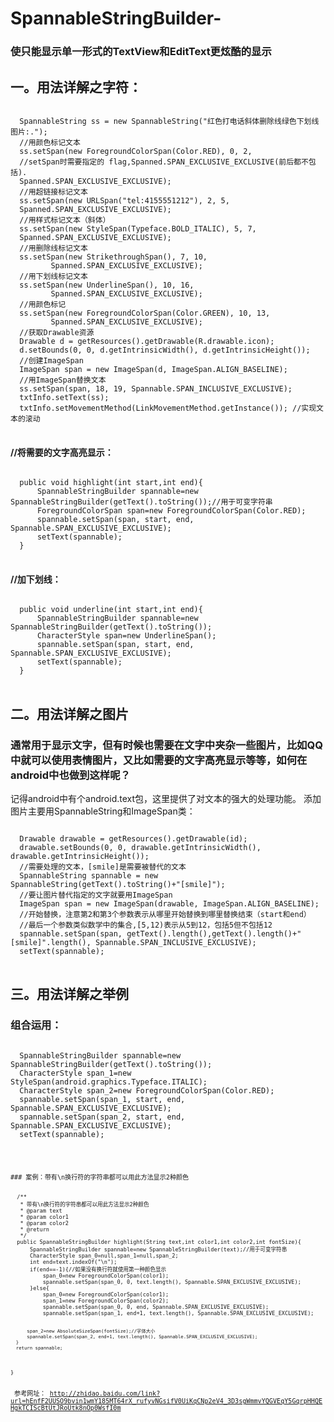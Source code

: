 # SpannableStringBuilder-
### 使只能显示单一形式的TextView和EditText更炫酷的显示
## 一。用法详解之字符：
<pre>
<code>
  SpannableString ss = new SpannableString("红色打电话斜体删除线绿色下划线图片:."); 
  //用颜色标记文本
  ss.setSpan(new ForegroundColorSpan(Color.RED), 0, 2,  
  //setSpan时需要指定的 flag,Spanned.SPAN_EXCLUSIVE_EXCLUSIVE(前后都不包括).
  Spanned.SPAN_EXCLUSIVE_EXCLUSIVE);
  //用超链接标记文本
  ss.setSpan(new URLSpan("tel:4155551212"), 2, 5,  
  Spanned.SPAN_EXCLUSIVE_EXCLUSIVE);
  //用样式标记文本（斜体）
  ss.setSpan(new StyleSpan(Typeface.BOLD_ITALIC), 5, 7,  
  Spanned.SPAN_EXCLUSIVE_EXCLUSIVE);
  //用删除线标记文本
  ss.setSpan(new StrikethroughSpan(), 7, 10,  
         Spanned.SPAN_EXCLUSIVE_EXCLUSIVE);
  //用下划线标记文本
  ss.setSpan(new UnderlineSpan(), 10, 16,  
         Spanned.SPAN_EXCLUSIVE_EXCLUSIVE);
  //用颜色标记
  ss.setSpan(new ForegroundColorSpan(Color.GREEN), 10, 13,  
         Spanned.SPAN_EXCLUSIVE_EXCLUSIVE);
  //获取Drawable资源
  Drawable d = getResources().getDrawable(R.drawable.icon);  
  d.setBounds(0, 0, d.getIntrinsicWidth(), d.getIntrinsicHeight());
  //创建ImageSpan
  ImageSpan span = new ImageSpan(d, ImageSpan.ALIGN_BASELINE);
  //用ImageSpan替换文本
  ss.setSpan(span, 18, 19, Spannable.SPAN_INCLUSIVE_EXCLUSIVE);  
  txtInfo.setText(ss);
  txtInfo.setMovementMethod(LinkMovementMethod.getInstance()); //实现文本的滚动  
</code>
</pre>
#### //将需要的文字高亮显示： 
<pre>
<code>
  public void highlight(int start,int end){  
      SpannableStringBuilder spannable=new SpannableStringBuilder(getText().toString());//用于可变字符串  
      ForegroundColorSpan span=new ForegroundColorSpan(Color.RED);  
      spannable.setSpan(span, start, end, Spannable.SPAN_EXCLUSIVE_EXCLUSIVE);  
      setText(spannable);  
  }  
</code>
</pre>
#### //加下划线： 
<pre>
<code>
  public void underline(int start,int end){  
      SpannableStringBuilder spannable=new SpannableStringBuilder(getText().toString());  
      CharacterStyle span=new UnderlineSpan();  
      spannable.setSpan(span, start, end, Spannable.SPAN_EXCLUSIVE_EXCLUSIVE);  
      setText(spannable);  
  }  
</code>
</pre>
## 二。用法详解之图片
### 通常用于显示文字，但有时候也需要在文字中夹杂一些图片，比如QQ中就可以使用表情图片，又比如需要的文字高亮显示等等，如何在android中也做到这样呢？ 
记得android中有个android.text包，这里提供了对文本的强大的处理功能。 
添加图片主要用SpannableString和ImageSpan类：
<pre>
<code>
  Drawable drawable = getResources().getDrawable(id);  
  drawable.setBounds(0, 0, drawable.getIntrinsicWidth(), drawable.getIntrinsicHeight());  
  //需要处理的文本，[smile]是需要被替代的文本  
  SpannableString spannable = new SpannableString(getText().toString()+"[smile]");  
  //要让图片替代指定的文字就要用ImageSpan  
  ImageSpan span = new ImageSpan(drawable, ImageSpan.ALIGN_BASELINE);  
  //开始替换，注意第2和第3个参数表示从哪里开始替换到哪里替换结束（start和end）  
  //最后一个参数类似数学中的集合,[5,12)表示从5到12，包括5但不包括12  
  spannable.setSpan(span, getText().length(),getText().length()+"[smile]".length(), Spannable.SPAN_INCLUSIVE_EXCLUSIVE);    
  setText(spannable);  
</code>
</pre>
## 三。用法详解之举例  
### 组合运用：
<pre>
<code>
  SpannableStringBuilder spannable=new SpannableStringBuilder(getText().toString());  
  CharacterStyle span_1=new StyleSpan(android.graphics.Typeface.ITALIC);  
  CharacterStyle span_2=new ForegroundColorSpan(Color.RED);  
  spannable.setSpan(span_1, start, end, Spannable.SPAN_EXCLUSIVE_EXCLUSIVE);  
  spannable.setSpan(span_2, start, end, Spannable.SPAN_EXCLUSIVE_EXCLUSIVE);  
  setText(spannable); 
</pre>
<code>
### 案例：带有\n换行符的字符串都可以用此方法显示2种颜色
<pre>
<code>
  /** 
   * 带有\n换行符的字符串都可以用此方法显示2种颜色 
   * @param text 
   * @param color1 
   * @param color2 
   * @return 
   */  
  public SpannableStringBuilder highlight(String text,int color1,int color2,int fontSize){  
      SpannableStringBuilder spannable=new SpannableStringBuilder(text);//用于可变字符串  
      CharacterStyle span_0=null,span_1=null,span_2;  
      int end=text.indexOf("\n");  
      if(end==-1){//如果没有换行符就使用第一种颜色显示  
          span_0=new ForegroundColorSpan(color1);  
          spannable.setSpan(span_0, 0, text.length(), Spannable.SPAN_EXCLUSIVE_EXCLUSIVE);  
      }else{  
          span_0=new ForegroundColorSpan(color1);  
          span_1=new ForegroundColorSpan(color2);  
          spannable.setSpan(span_0, 0, end, Spannable.SPAN_EXCLUSIVE_EXCLUSIVE);  
          spannable.setSpan(span_1, end+1, text.length(), Spannable.SPAN_EXCLUSIVE_EXCLUSIVE);  
            
          span_2=new AbsoluteSizeSpan(fontSize);//字体大小  
          spannable.setSpan(span_2, end+1, text.length(), Spannable.SPAN_EXCLUSIVE_EXCLUSIVE);  
      }  
      return spannable;  
  }
</code>
</pre>
参考网址：
http://zhidao.baidu.com/link?url=hEnfF2UUSO9bvin1wmY185MT64rX_rufyvNGsifV0UiKqCNp2eV4_3D3sgWmmvYQGVEqY5GqrpHHQEHgkTCIScBtUtJRoUtk8nOp0WsfI0m
